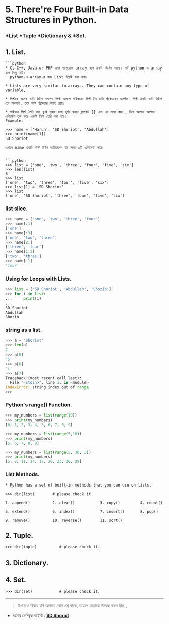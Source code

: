 # 5. There're Four Built-in Data Structures in Python. 

### *List	 	*Tuple	 *Dictionary  &	*Set. 


## 1. List.
	```python
	* C, C++, Java or PHP এসব ল্যাঙ্গুয়েজে array বলে একটা জিনিস আছে। বাট python-এ array বলে কিছু নাই। 
	  python-এ array-র কাজ List দিয়েই করা যায়।

	* Lists are very similar to arrays. They can contain any type of variable,

	* লিস্টকে আমরা ডাটা টাইপ বললেও লিস্ট আসলে পাইথনের বিল্ট-ইন ডাটা স্ট্রাকচারের অন্তর্গত। লিস্ট একটা ডাটা টাইপ তো অবশ্যই, তবে ডাটা স্ট্রাকচার বলাই শ্রেয়। 

	* পাইথনে লিস্ট তৈরি করা খুবই সহজ কাজ।দুটো স্কয়ার ব্র্যাকেট [] এবং এর মধ্যে কমা , দিয়ে আলাদা আলাদা এলিমেন্ট যুক্ত করে একটি লিস্ট তৈরি করা যায়।
	Example.
	
	>>> name = ['Harun', 'SD Shoriot', 'Abdullah']
	>>> print(name[1])
	SD Shoriot

	এখানে name একটি লিস্ট টাইপ ভ্যারিয়েবল যার মধ্যে ৩টি এলিমেন্ট আছে 
```

```python
>>> list = ['one', 'two', 'three', 'four', 'five', 'six']
>>> len(list)
6
>>> list
['one', 'two', 'three', 'four', 'five', 'six']
>>> list[1] = 'SD Shoriot'
>>> list
['one', 'SD Shoriot', 'three', 'four', 'five', 'six']
```

### list slice.
```python
>>> name = ['one', 'two', 'three', 'four']
>>> name[:1]
['one']
>>> name[:3]
['one', 'two', 'three']
>>> name[2:]
['three', 'four']
>>> name[1:3]
['two', 'three']
>>> name[-1]
'four'
```

### Using for Loops with Lists.
```python
>>> list = ['SD Shoriot', 'Abdullah', 'Shozib']
>>> for i in list:
...     print(i)
... 
SD Shoriot
Abdullah
Shozib
```

### string as a list.

```python
>>> a = 'Shoriot'
>>> len(a)
7
>>> a[0]
'S'
>>> a[6]
't'
>>> a[7]
Traceback (most recent call last):
  File "<stdin>", line 1, in <module>
IndexError: string index out of range
>>> 
``` 

### Python's range() Function.

```python
>>> my_numbers = list(range(10))
>>> print(my_numbers)
[0, 1, 2, 3, 4, 5, 6, 7, 8, 9]

>>> my_numbers = list(range(5,10))
>>> print(my_numbers)
[5, 6, 7, 8, 9]

>>> my_numbers = list(range(5, 30, 3))
>>> print(my_numbers)
[5, 8, 11, 14, 17, 20, 23, 26, 29]

```

### List Methods.

	* Python has a set of built-in methods that you can use on lists.

	>>> dir(list)	     # please check it.

	1. append()          2. clear()	          3. copy()         4. count()

	5. extend()          6. index()           7. insert()       8. pop()

	9. remove()          10. reverse()        11. sort()   
 

## 2. Tuple.


	>>> dir(tuple)			# please check it.


## 3. Dictionary.


## 4. Set.

	>>> dir(set)			# please check it.

---


> উপরোক্ত বিষয়ে যদি আপনার কোন প্রশ্ন থাকে, তাহলে আমাকে ইনবক্স করুন প্লিজ,,

* আমার ফেসবুক আইডি :  **[SD Shoriot](https://www.facebook.com/shoriot)**